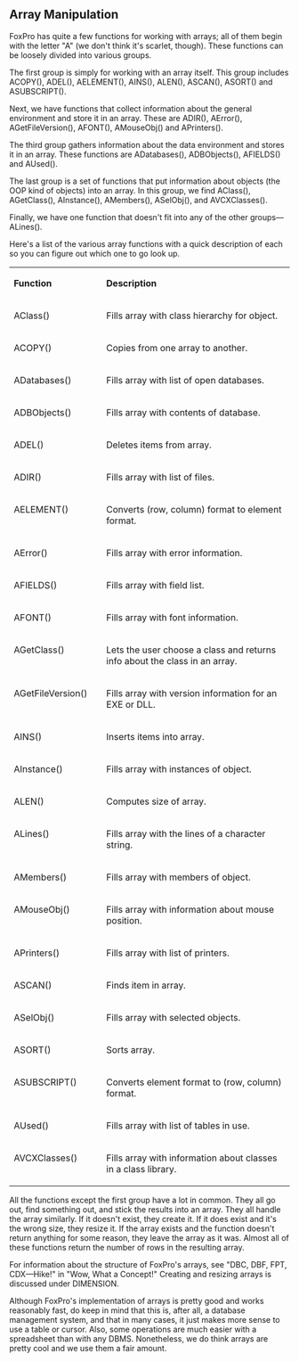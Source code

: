 ## Array Manipulation

FoxPro has quite a few functions for working with arrays; all of them begin with the letter "A" (we don't think it's scarlet, though). These functions can be loosely divided into various groups. 

The first group is simply for working with an array itself. This group includes ACOPY(), ADEL(), AELEMENT(), AINS(), ALEN(), ASCAN(), ASORT() and ASUBSCRIPT(). 

Next, we have functions that collect information about the general environment and store it in an array. These are ADIR(), AError(), AGetFileVersion(), AFONT(), AMouseObj() and APrinters().

The third group gathers information about the data environment and stores it in an array. These functions are ADatabases(), ADBObjects(), AFIELDS() and AUsed().

The last group is a set of functions that put information about objects (the OOP kind of objects) into an array. In this group, we find AClass(), AGetClass(), AInstance(), AMembers(), ASelObj(), and AVCXClasses().

Finally, we have one function that doesn't fit into any of the other groups&mdash;ALines().

Here's a list of the various array functions with a quick description of each so you can figure out which one to go look up.

<table>
<tr>
  <td width="33%" valign="top">
  <p><b>Function</b></p>
  </td>
  <td width=67% valign=top>
  <p><b>Description</b></p>
  </td>
 </tr>
<tr>
  <td width="33%" valign="top">
  <p>AClass()</p>
  </td>
  <td width=67% valign=top>
  <p>Fills array with class hierarchy for object.</p>
  </td>
 </tr>
<tr>
  <td width="33%" valign="top">
  <p>ACOPY()</p>
  </td>
  <td width=67% valign=top>
  <p>Copies from one array to another.</p>
  </td>
 </tr>
<tr>
  <td width="33%" valign="top">
  <p>ADatabases()</p>
  </td>
  <td width=67% valign=top>
  <p>Fills array with list of open databases.</p>
  </td>
 </tr>
<tr>
  <td width="33%" valign="top">
  <p>ADBObjects()</p>
  </td>
  <td width=67% valign=top>
  <p>Fills array with contents of database.</p>
  </td>
 </tr>
<tr>
  <td width="33%" valign="top">
  <p>ADEL()</p>
  </td>
  <td width=67% valign=top>
  <p>Deletes items from array.</p>
  </td>
 </tr>
<tr>
  <td width="33%" valign="top">
  <p>ADIR()</p>
  </td>
  <td width=67% valign=top>
  <p>Fills array with list of files.</p>
  </td>
 </tr>
<tr>
  <td width="33%" valign="top">
  <p>AELEMENT()</p>
  </td>
  <td width=67% valign=top>
  <p>Converts (row, column) format to element format.</p>
  </td>
 </tr>
<tr>
  <td width="33%" valign="top">
  <p>AError()</p>
  </td>
  <td width=67% valign=top>
  <p>Fills array with error information.</p>
  </td>
 </tr>
<tr>
  <td width="33%" valign="top">
  <p>AFIELDS()</p>
  </td>
  <td width=67% valign=top>
  <p>Fills array with field list.</p>
  </td>
 </tr>
<tr>
  <td width="33%" valign="top">
  <p>AFONT()</p>
  </td>
  <td width=67% valign=top>
  <p>Fills array with font information.</p>
  </td>
 </tr>
<tr>
  <td width="33%" valign="top">
  <p>AGetClass()</p>
  </td>
  <td width=67% valign=top>
  <p>Lets the user choose a class and returns info about the class in an array.</p>
  </td>
 </tr>
<tr>
  <td width="33%" valign="top">
  <p>AGetFileVersion()</p>
  </td>
  <td width=67% valign=top>
  <p>Fills array with version information for an EXE or DLL.</p>
  </td>
 </tr>
<tr>
  <td width="33%" valign="top">
  <p>AINS()</p>
  </td>
  <td width=67% valign=top>
  <p>Inserts items into array.</p>
  </td>
 </tr>
<tr>
  <td width="33%" valign="top">
  <p>AInstance()</p>
  </td>
  <td width=67% valign=top>
  <p>Fills array with instances of object.</p>
  </td>
 </tr>
<tr>
  <td width="33%" valign="top">
  <p>ALEN()</p>
  </td>
  <td width=67% valign=top>
  <p>Computes size of array.</p>
  </td>
 </tr>
<tr>
  <td width="33%" valign="top">
  <p>ALines()</p>
  </td>
  <td width=67% valign=top>
  <p>Fills array with the lines of a character string.</p>
  </td>
 </tr>
<tr>
  <td width="33%" valign="top">
  <p>AMembers()</p>
  </td>
  <td width=67% valign=top>
  <p>Fills array with members of object.</p>
  </td>
 </tr>
<tr>
  <td width="33%" valign="top">
  <p>AMouseObj()</p>
  </td>
  <td width=67% valign=top>
  <p>Fills array with information about mouse position.</p>
  </td>
 </tr>
<tr>
  <td width="33%" valign="top">
  <p>APrinters()</p>
  </td>
  <td width=67% valign=top>
  <p>Fills array with list of printers.</p>
  </td>
 </tr>
<tr>
  <td width="33%" valign="top">
  <p>ASCAN()</p>
  </td>
  <td width=67% valign=top>
  <p>Finds item in array.</p>
  </td>
 </tr>
<tr>
  <td width="33%" valign="top">
  <p>ASelObj()</p>
  </td>
  <td width=67% valign=top>
  <p>Fills array with selected objects.</p>
  </td>
 </tr>
<tr>
  <td width="33%" valign="top">
  <p>ASORT()</p>
  </td>
  <td width=67% valign=top>
  <p>Sorts array.</p>
  </td>
 </tr>
<tr>
  <td width="33%" valign="top">
  <p>ASUBSCRIPT()</p>
  </td>
  <td width=67% valign=top>
  <p>Converts element format to (row, column) format.</p>
  </td>
 </tr>
<tr>
  <td width="33%" valign="top">
  <p>AUsed()</p>
  </td>
  <td width=67% valign=top>
  <p>Fills array with list of tables in use.</p>
  </td>
 </tr>
<tr>
  <td width="33%" valign="top">
  <p>AVCXClasses()</p>
  </td>
  <td width=67% valign=top>
  <p>Fills array with information about classes in a class library.</p>
  </td>
 </tr>
</table>

All the functions except the first group have a lot in common. They all go out, find something out, and stick the results into an array. They all handle the array similarly. If it doesn't exist, they create it. If it does exist and it's the wrong size, they resize it. If the array exists and the function doesn't return anything for some reason, they leave the array as it was. Almost all of these functions return the number of rows in the resulting array.

For information about the structure of FoxPro's arrays, see "DBC, DBF, FPT, CDX&mdash;Hike!" in "Wow, What a Concept!" Creating and resizing arrays is discussed under DIMENSION.

Although FoxPro's implementation of arrays is pretty good and works reasonably fast, do keep in mind that this is, after all, a database management system, and that in many cases, it just makes more sense to use a table or cursor. Also, some operations are much easier with a spreadsheet than with any DBMS. Nonetheless, we do think arrays are pretty cool and we use them a fair amount.